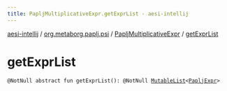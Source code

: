 ```yaml
---
title: PapljMultiplicativeExpr.getExprList - aesi-intellij
---
```


[aesi-intellij](../../index.html) / [org.metaborg.paplj.psi](../index.html) / [PapljMultiplicativeExpr](index.html) / [getExprList](.)

# getExprList

`@NotNull abstract fun getExprList(): @NotNull `[`MutableList`](https://kotlinlang.org/api/latest/jvm/stdlib/kotlin.collections/-mutable-list/index.html)`<`[`PapljExpr`](../-paplj-expr/index.html)`>`